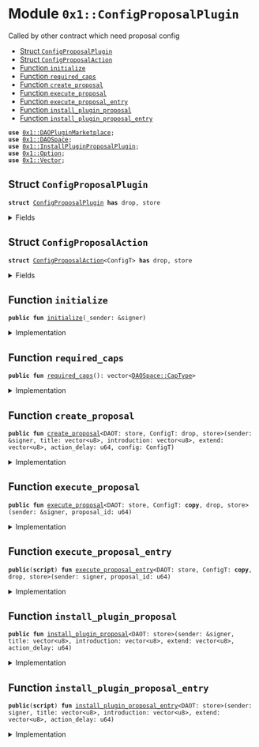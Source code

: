 
<a name="0x1_ConfigProposalPlugin"></a>

# Module `0x1::ConfigProposalPlugin`

Called by other contract which need proposal config


-  [Struct `ConfigProposalPlugin`](#0x1_ConfigProposalPlugin_ConfigProposalPlugin)
-  [Struct `ConfigProposalAction`](#0x1_ConfigProposalPlugin_ConfigProposalAction)
-  [Function `initialize`](#0x1_ConfigProposalPlugin_initialize)
-  [Function `required_caps`](#0x1_ConfigProposalPlugin_required_caps)
-  [Function `create_proposal`](#0x1_ConfigProposalPlugin_create_proposal)
-  [Function `execute_proposal`](#0x1_ConfigProposalPlugin_execute_proposal)
-  [Function `execute_proposal_entry`](#0x1_ConfigProposalPlugin_execute_proposal_entry)
-  [Function `install_plugin_proposal`](#0x1_ConfigProposalPlugin_install_plugin_proposal)
-  [Function `install_plugin_proposal_entry`](#0x1_ConfigProposalPlugin_install_plugin_proposal_entry)


<pre><code><b>use</b> <a href="DAOPluginMarketplace.md#0x1_DAOPluginMarketplace">0x1::DAOPluginMarketplace</a>;
<b>use</b> <a href="DAOSpace.md#0x1_DAOSpace">0x1::DAOSpace</a>;
<b>use</b> <a href="InstallPluginProposalPlugin.md#0x1_InstallPluginProposalPlugin">0x1::InstallPluginProposalPlugin</a>;
<b>use</b> <a href="Option.md#0x1_Option">0x1::Option</a>;
<b>use</b> <a href="Vector.md#0x1_Vector">0x1::Vector</a>;
</code></pre>



<a name="0x1_ConfigProposalPlugin_ConfigProposalPlugin"></a>

## Struct `ConfigProposalPlugin`



<pre><code><b>struct</b> <a href="ConfigProposalPlugin.md#0x1_ConfigProposalPlugin">ConfigProposalPlugin</a> <b>has</b> drop, store
</code></pre>



<details>
<summary>Fields</summary>


<dl>
<dt>
<code>dummy_field: bool</code>
</dt>
<dd>

</dd>
</dl>


</details>

<a name="0x1_ConfigProposalPlugin_ConfigProposalAction"></a>

## Struct `ConfigProposalAction`



<pre><code><b>struct</b> <a href="ConfigProposalPlugin.md#0x1_ConfigProposalPlugin_ConfigProposalAction">ConfigProposalAction</a>&lt;ConfigT&gt; <b>has</b> drop, store
</code></pre>



<details>
<summary>Fields</summary>


<dl>
<dt>
<code>config: ConfigT</code>
</dt>
<dd>

</dd>
</dl>


</details>

<a name="0x1_ConfigProposalPlugin_initialize"></a>

## Function `initialize`



<pre><code><b>public</b> <b>fun</b> <a href="ConfigProposalPlugin.md#0x1_ConfigProposalPlugin_initialize">initialize</a>(_sender: &signer)
</code></pre>



<details>
<summary>Implementation</summary>


<pre><code><b>public</b> <b>fun</b> <a href="ConfigProposalPlugin.md#0x1_ConfigProposalPlugin_initialize">initialize</a>(_sender: &signer) {
    <b>let</b> witness = <a href="ConfigProposalPlugin.md#0x1_ConfigProposalPlugin">ConfigProposalPlugin</a>{};

    <a href="DAOPluginMarketplace.md#0x1_DAOPluginMarketplace_register_plugin">DAOPluginMarketplace::register_plugin</a>&lt;<a href="ConfigProposalPlugin.md#0x1_ConfigProposalPlugin">ConfigProposalPlugin</a>&gt;(
        &witness,
        b"<a href="ConfigProposalPlugin.md#0x1_ConfigProposalPlugin">0x1::ConfigProposalPlugin</a>",
        b"The config proposal plugin",
        <a href="Option.md#0x1_Option_none">Option::none</a>(),
    );

    <b>let</b> implement_extpoints = <a href="Vector.md#0x1_Vector_empty">Vector::empty</a>&lt;vector&lt;u8&gt;&gt;();
    <b>let</b> depend_extpoints = <a href="Vector.md#0x1_Vector_empty">Vector::empty</a>&lt;vector&lt;u8&gt;&gt;();

    <a href="DAOPluginMarketplace.md#0x1_DAOPluginMarketplace_publish_plugin_version">DAOPluginMarketplace::publish_plugin_version</a>&lt;<a href="ConfigProposalPlugin.md#0x1_ConfigProposalPlugin">ConfigProposalPlugin</a>&gt;(
        &witness,
        b"v0.1.0",
        *&implement_extpoints,
        *&depend_extpoints,
        b"inner-plugin://config-proposal-plugin",
    );
}
</code></pre>



</details>

<a name="0x1_ConfigProposalPlugin_required_caps"></a>

## Function `required_caps`



<pre><code><b>public</b> <b>fun</b> <a href="ConfigProposalPlugin.md#0x1_ConfigProposalPlugin_required_caps">required_caps</a>(): vector&lt;<a href="DAOSpace.md#0x1_DAOSpace_CapType">DAOSpace::CapType</a>&gt;
</code></pre>



<details>
<summary>Implementation</summary>


<pre><code><b>public</b> <b>fun</b> <a href="ConfigProposalPlugin.md#0x1_ConfigProposalPlugin_required_caps">required_caps</a>(): vector&lt;CapType&gt; {
    <b>let</b> caps = <a href="Vector.md#0x1_Vector_singleton">Vector::singleton</a>(<a href="DAOSpace.md#0x1_DAOSpace_proposal_cap_type">DAOSpace::proposal_cap_type</a>());
    <a href="Vector.md#0x1_Vector_push_back">Vector::push_back</a>(&<b>mut</b> caps, <a href="DAOSpace.md#0x1_DAOSpace_modify_config_cap_type">DAOSpace::modify_config_cap_type</a>());
    caps
}
</code></pre>



</details>

<a name="0x1_ConfigProposalPlugin_create_proposal"></a>

## Function `create_proposal`



<pre><code><b>public</b> <b>fun</b> <a href="ConfigProposalPlugin.md#0x1_ConfigProposalPlugin_create_proposal">create_proposal</a>&lt;DAOT: store, ConfigT: drop, store&gt;(sender: &signer, title: vector&lt;u8&gt;, introduction: vector&lt;u8&gt;, extend: vector&lt;u8&gt;, action_delay: u64, config: ConfigT)
</code></pre>



<details>
<summary>Implementation</summary>


<pre><code><b>public</b> <b>fun</b> <a href="ConfigProposalPlugin.md#0x1_ConfigProposalPlugin_create_proposal">create_proposal</a>&lt;DAOT: store, ConfigT: store+drop&gt;(sender: &signer, title:vector&lt;u8&gt;, introduction:vector&lt;u8&gt;, extend: vector&lt;u8&gt;,action_delay: u64, config: ConfigT) {
    <b>let</b> witness = <a href="ConfigProposalPlugin.md#0x1_ConfigProposalPlugin">ConfigProposalPlugin</a>{};
    <b>let</b> cap = <a href="DAOSpace.md#0x1_DAOSpace_acquire_proposal_cap">DAOSpace::acquire_proposal_cap</a>&lt;DAOT, <a href="ConfigProposalPlugin.md#0x1_ConfigProposalPlugin">ConfigProposalPlugin</a>&gt;(&witness);
    <b>let</b> action = <a href="ConfigProposalPlugin.md#0x1_ConfigProposalPlugin_ConfigProposalAction">ConfigProposalAction</a>&lt;ConfigT&gt;{
        config
    };
    <a href="DAOSpace.md#0x1_DAOSpace_create_proposal">DAOSpace::create_proposal</a>&lt;
        DAOT,
        <a href="ConfigProposalPlugin.md#0x1_ConfigProposalPlugin">ConfigProposalPlugin</a>,
        <a href="ConfigProposalPlugin.md#0x1_ConfigProposalPlugin_ConfigProposalAction">ConfigProposalAction</a>&lt;ConfigT&gt;&gt;(&cap, sender, action, title, introduction, extend, action_delay, <a href="Option.md#0x1_Option_none">Option::none</a>&lt;u8&gt;());
}
</code></pre>



</details>

<a name="0x1_ConfigProposalPlugin_execute_proposal"></a>

## Function `execute_proposal`



<pre><code><b>public</b> <b>fun</b> <a href="ConfigProposalPlugin.md#0x1_ConfigProposalPlugin_execute_proposal">execute_proposal</a>&lt;DAOT: store, ConfigT: <b>copy</b>, drop, store&gt;(sender: &signer, proposal_id: u64)
</code></pre>



<details>
<summary>Implementation</summary>


<pre><code><b>public</b> <b>fun</b> <a href="ConfigProposalPlugin.md#0x1_ConfigProposalPlugin_execute_proposal">execute_proposal</a>&lt;DAOT: store, ConfigT: <b>copy</b> + drop + store&gt;(sender: &signer, proposal_id: u64) {
    <b>let</b> witness = <a href="ConfigProposalPlugin.md#0x1_ConfigProposalPlugin">ConfigProposalPlugin</a>{};
    <b>let</b> proposal_cap =
        <a href="DAOSpace.md#0x1_DAOSpace_acquire_proposal_cap">DAOSpace::acquire_proposal_cap</a>&lt;DAOT, <a href="ConfigProposalPlugin.md#0x1_ConfigProposalPlugin">ConfigProposalPlugin</a>&gt;(&witness);
    <b>let</b> modify_config_cap =
        <a href="DAOSpace.md#0x1_DAOSpace_acquire_modify_config_cap">DAOSpace::acquire_modify_config_cap</a>&lt;DAOT, <a href="ConfigProposalPlugin.md#0x1_ConfigProposalPlugin">ConfigProposalPlugin</a>&gt;(&witness);

    <b>let</b> <a href="ConfigProposalPlugin.md#0x1_ConfigProposalPlugin_ConfigProposalAction">ConfigProposalAction</a>&lt;ConfigT&gt;{ config } = <a href="DAOSpace.md#0x1_DAOSpace_execute_proposal">DAOSpace::execute_proposal</a>&lt;
        DAOT,
        <a href="ConfigProposalPlugin.md#0x1_ConfigProposalPlugin">ConfigProposalPlugin</a>,
        <a href="ConfigProposalPlugin.md#0x1_ConfigProposalPlugin_ConfigProposalAction">ConfigProposalAction</a>&lt;ConfigT&gt;&gt;(&proposal_cap, sender, proposal_id);
    <a href="DAOSpace.md#0x1_DAOSpace_set_custom_config">DAOSpace::set_custom_config</a>&lt;DAOT, <a href="ConfigProposalPlugin.md#0x1_ConfigProposalPlugin">ConfigProposalPlugin</a>, ConfigT&gt;(&<b>mut</b> modify_config_cap, config);
}
</code></pre>



</details>

<a name="0x1_ConfigProposalPlugin_execute_proposal_entry"></a>

## Function `execute_proposal_entry`



<pre><code><b>public</b>(<b>script</b>) <b>fun</b> <a href="ConfigProposalPlugin.md#0x1_ConfigProposalPlugin_execute_proposal_entry">execute_proposal_entry</a>&lt;DAOT: store, ConfigT: <b>copy</b>, drop, store&gt;(sender: signer, proposal_id: u64)
</code></pre>



<details>
<summary>Implementation</summary>


<pre><code><b>public</b> (<b>script</b>) <b>fun</b> <a href="ConfigProposalPlugin.md#0x1_ConfigProposalPlugin_execute_proposal_entry">execute_proposal_entry</a>&lt;DAOT: store, ConfigT: <b>copy</b> + drop + store&gt;(sender: signer, proposal_id: u64) {
    <a href="ConfigProposalPlugin.md#0x1_ConfigProposalPlugin_execute_proposal">execute_proposal</a>&lt;DAOT, ConfigT&gt;(&sender, proposal_id);
}
</code></pre>



</details>

<a name="0x1_ConfigProposalPlugin_install_plugin_proposal"></a>

## Function `install_plugin_proposal`



<pre><code><b>public</b> <b>fun</b> <a href="ConfigProposalPlugin.md#0x1_ConfigProposalPlugin_install_plugin_proposal">install_plugin_proposal</a>&lt;DAOT: store&gt;(sender: &signer, title: vector&lt;u8&gt;, introduction: vector&lt;u8&gt;, extend: vector&lt;u8&gt;, action_delay: u64)
</code></pre>



<details>
<summary>Implementation</summary>


<pre><code><b>public</b> <b>fun</b> <a href="ConfigProposalPlugin.md#0x1_ConfigProposalPlugin_install_plugin_proposal">install_plugin_proposal</a>&lt;DAOT:store&gt;(sender:&signer, title:vector&lt;u8&gt;, introduction:vector&lt;u8&gt;, extend: vector&lt;u8&gt;, action_delay:u64){
    <a href="InstallPluginProposalPlugin.md#0x1_InstallPluginProposalPlugin_create_proposal">InstallPluginProposalPlugin::create_proposal</a>&lt;DAOT, <a href="ConfigProposalPlugin.md#0x1_ConfigProposalPlugin">ConfigProposalPlugin</a>&gt;(sender, <a href="ConfigProposalPlugin.md#0x1_ConfigProposalPlugin_required_caps">required_caps</a>(), title, introduction, extend, action_delay);
}
</code></pre>



</details>

<a name="0x1_ConfigProposalPlugin_install_plugin_proposal_entry"></a>

## Function `install_plugin_proposal_entry`



<pre><code><b>public</b>(<b>script</b>) <b>fun</b> <a href="ConfigProposalPlugin.md#0x1_ConfigProposalPlugin_install_plugin_proposal_entry">install_plugin_proposal_entry</a>&lt;DAOT: store&gt;(sender: signer, title: vector&lt;u8&gt;, introduction: vector&lt;u8&gt;, extend: vector&lt;u8&gt;, action_delay: u64)
</code></pre>



<details>
<summary>Implementation</summary>


<pre><code><b>public</b> (<b>script</b>) <b>fun</b> <a href="ConfigProposalPlugin.md#0x1_ConfigProposalPlugin_install_plugin_proposal_entry">install_plugin_proposal_entry</a>&lt;DAOT:store&gt;(sender:signer, title:vector&lt;u8&gt;, introduction:vector&lt;u8&gt;, extend: vector&lt;u8&gt;, action_delay:u64){
    <a href="ConfigProposalPlugin.md#0x1_ConfigProposalPlugin_install_plugin_proposal">install_plugin_proposal</a>&lt;DAOT&gt;(&sender, title, introduction, extend, action_delay);
}
</code></pre>



</details>
